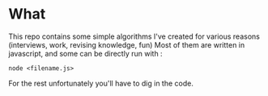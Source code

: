 # What

This repo contains some simple algorithms I've created for various reasons (interviews, work, revising knowledge, fun)
Most of them are written in javascript, and some can be directly run with :

`node <filename.js>`

For the rest unfortunately you'll have to dig in the code.